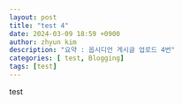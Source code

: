 ```yaml
---
layout: post
title: "test 4"
date: 2024-03-09 18:59 +0900
author: zhyun kim
description: "요약 : 옵시디언 게시글 업로드 4번"
categories: [ test, Blogging]
tags: [test]
---
```


test